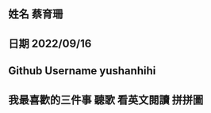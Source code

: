 姓名
蔡育珊
----
日期
2022/09/16
----
Github Username
yushanhihi
---------------
我最喜歡的三件事
聽歌 看英文閱讀 拼拼圖
---------------